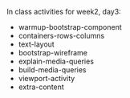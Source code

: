 In class activities for week2, day3:

- warmup-bootstrap-component
- containers-rows-columns
- text-layout
- bootstrap-wireframe
- explain-media-queries
- build-media-queries
- viewport-activity
- extra-content